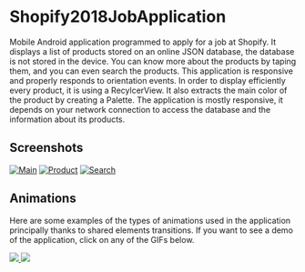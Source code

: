 # Shopify2018JobApplication
Mobile Android application programmed to apply for a job at Shopify. It displays a list of products stored on an online JSON database, the database is not stored in the device. You can know more about the products by taping them, and you can even search the products. This application is responsive and properly responds to orientation events. In order to display efficiently every product, it is using a RecylcerView. It also extracts the main color of the product by creating a Palette. The application is mostly responsive, it depends on your network connection to access the database and the information about its products.

## Screenshots

[![Main](https://raw.githubusercontent.com/BenJeau/ShopifyJobApplication/master/screenshots/Main.png)](https://raw.githubusercontent.com/BenJeau/ShopifyJobApplication/master/screenshots/MainFull.png)
[![Product](https://raw.githubusercontent.com/BenJeau/ShopifyJobApplication/master/screenshots/Product.png)](https://raw.githubusercontent.com/BenJeau/ShopifyJobApplication/master/screenshots/ProductFull.png)
[![Search](https://raw.githubusercontent.com/BenJeau/ShopifyJobApplication/master/screenshots/Search.png)](https://raw.githubusercontent.com/BenJeau/ShopifyJobApplication/master/screenshots/SearchFull.png)

## Animations
Here are some examples of the types of animations used in the application principally thanks to shared elements transitions. If you want to see a demo of the application, click on any of the GIFs below.

<a  href="https://youtu.be/6rA4O4nxoQw">
<img src="https://raw.githubusercontent.com/BenJeau/ShopifyJobApplication/master/demo/Transition.gif">
<img src="https://raw.githubusercontent.com/BenJeau/ShopifyJobApplication/master/demo/Search.gif">
</a>
